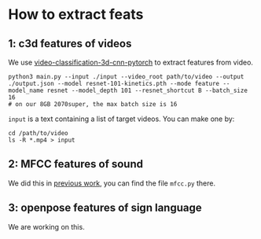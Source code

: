 # How to extract feats

## 1: c3d features of videos

We use [video-classification-3d-cnn-pytorch](https://github.com/kenshohara/video-classification-3d-cnn-pytorch) to extract features from video. 

```
python3 main.py --input ./input --video_root path/to/video --output ./output.json --model resnet-101-kinetics.pth --mode feature --model_name resnet --model_depth 101 --resnet_shortcut B --batch_size 16
# on our 8GB 2070super, the max batch size is 16
```

`input` is a text containing a list of target videos. You can make one by:

```
cd /path/to/video
ls -R *.mp4 > input
```

## 2: MFCC features of sound

We did this in [previous work](https://github.com/Paymemoney/Video-Caption), you can find the file `mfcc.py` there.

## 3: openpose features of sign language

We are working on this.